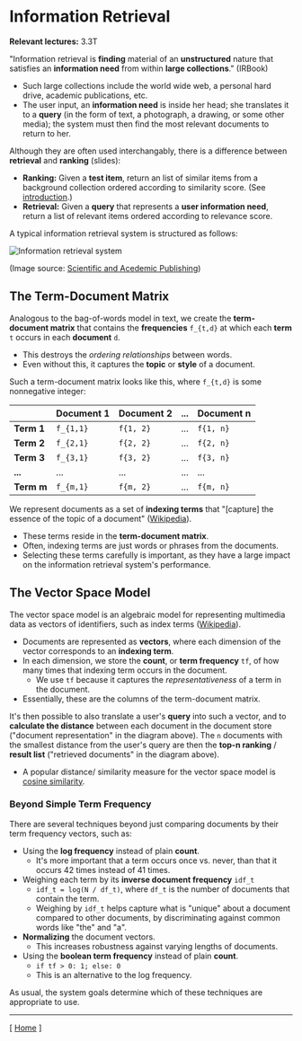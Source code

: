 # Information Retrieval 

**Relevant lectures:** 3.3T

"Information retrieval is **finding** material of an **unstructured** nature that satisfies an **information need** from within **large collections**." (IRBook)

* Such large collections include the world wide web, a personal hard drive, academic publications, etc.
* The user input, an **information need** is inside her head; she translates it to a **query** (in the form of text, a photograph, a drawing, or some other media); the system must then find the most relevant documents to return to her.

Although they are often used interchangably, there is a difference between **retrieval** and **ranking** (slides):
* **Ranking:** Given a **test item**, return an list of similar items from a background collection ordered according to similarity score. (See [introduction](introduction.md#ranking).)
* **Retrieval:** Given a **query** that represents a **user information need**, return a list of relevant items ordered according to relevance score. 

A typical information retrieval system is structured as follows:

![Information retrieval system](http://article.sapub.org/image/10.5923.j.se.20120202.04_001.gif)

(Image source: [Scientific and Acedemic Publishing](http://article.sapub.org/image/10.5923.j.se.20120202.04_001.gif))

## The Term-Document Matrix

Analogous to the bag-of-words model in text, we create the **term-document matrix** that contains the **frequencies** `f_{t,d}` at which each **term** `t` occurs in each **document** `d`.

* This destroys the *ordering relationships* between words.
* Even without this, it captures the **topic** or **style** of a document.

Such a term-document matrix looks like this, where `f_{t,d}` is some nonnegative integer:

| | **Document 1** | **Document 2** | **...** | **Document n** |
|---|---|---|---|---|
| **Term 1** | `f_{1,1}` | `f{1, 2}` | ... | `f{1, n}` |
| **Term 2** | `f_{2,1}` | `f{2, 2}` | ... | `f{2, n}` |
| **Term 3** | `f_{3,1}` | `f{3, 2}` | ... | `f{3, n}` |
| **...** | ... | ... | ... | ... |
| **Term m** | `f_{m,1}` | `f{m, 2}` | ... | `f{m, n}` |

We represent documents as a set of **indexing terms** that "[capture] the essence of the topic of a document" ([Wikipedia](https://en.wikipedia.org/wiki/Index_term)).

* These terms reside in the **term-document matrix**.
* Often, indexing terms are just words or phrases from the documents.
* Selecting these terms carefully is important, as they have a large impact on the information retrieval system's performance.

## The Vector Space Model

The vector space model is an algebraic model for representing multimedia data as vectors of identifiers, such as index terms ([Wikipedia](https://en.wikipedia.org/wiki/Vector_space_model)).

* Documents are represented as **vectors**, where each dimension of the vector corresponds to an **indexing term**.
* In each dimension, we store the **count**, or **term frequency** `tf`, of how many times that indexing term occurs in the document.
    * We use `tf` because it captures the *representativeness* of a term in the document.
* Essentially, these are the columns of the term-document matrix.

It's then possible to also translate a user's **query** into such a vector, and to **calculate the distance** between each document in the document store ("document representation" in the diagram above). The `n` documents with the smallest distance from the user's query are then the **top-n ranking** / **result list** ("retrieved documents" in the diagram above).

* A popular distance/ similarity measure for the vector space model is [cosine similarity](background.md#cosine-similarity).

### Beyond Simple Term Frequency

There are several techniques beyond just comparing documents by their term frequency vectors, such as:

* Using the **log frequency** instead of plain **count**.
    * It's more important that a term occurs once vs. never, than that it occurs 42 times instead of 41 times.
* Weighing each term by its **inverse document frequency** `idf_t`
    * `idf_t = log(N / df_t)`, where `df_t` is the number of documents that contain the term.
    * Weighing by `idf_t` helps capture what is "unique" about a document compared to other documents, by discriminating against common words like "the" and "a". 
* **Normalizing** the document vectors.
    * This increases robustness against varying lengths of documents.
* Using the **boolean term frequency** instead of plain **count**.
    * `if tf > 0: 1; else: 0`
    * This is an alternative to the log frequency.

As usual, the system goals determine which of these techniques are appropriate to use.

---

[ [Home](README.md) ]

